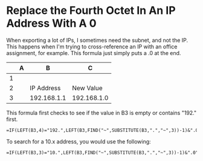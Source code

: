 # Replace the Fourth Octet In An IP Address With A 0

When exporting a lot of IPs, I sometimes need the subnet, and not the IP.  This happens when I'm trying to cross-reference an IP with an office assignment, for example.  This formula just simply puts a .0 at the end.


|  |  A | B | C | 
| ----------- | ----------- | ---- | ----| 
|1| | | | 
|2| |  IP Address    |   New Value |
|3| |192.168.1.1  |  192.168.1.0 |

This formula first checks to see if the value in B3 is empty or contains "192." first.
```
=IF(LEFT(B3,4)="192.",LEFT(B3,FIND("~",SUBSTITUTE(B3,".","~",3))-1)&".0","")
```

To search for a 10.x address, you would use the following:
```
=IF(LEFT(B3,3)="10.",LEFT(B3,FIND("~",SUBSTITUTE(B3,".","~",3))-1)&".0","")
```